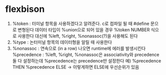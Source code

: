 # flexbison
1. %token : 터미널 항목을 사용하겠다고 알려준다. c로 컴파일 될 때 #define 문으로 변형된다
            데이터 타입이 %union으로 되어 있을 경우 %token <intval> NUMBER 식으로 사용한다
            대신에 %left, %right, %nonassoc(?)을 사용해도 된다
2. %type : 논터미널 항목의 데이터형을 알릴 때 사용한다
3. %nonassoc : 연속으로 (in a row) 나오면 runtime에 에러를 발생시킨다
   %precedence : %left, %right, %nonassoc은 associativity와 precedence 둘 다 설정하는데 %precedence는 precedence만 설정한다
              예) %precedence THEN
                  %precedence ELSE
                -> 이렇게하면 ELSE에 우선순위가 있음

